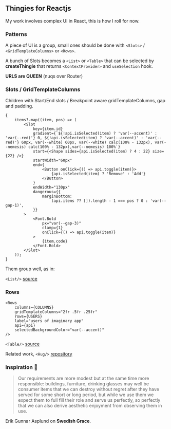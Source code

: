## Thingies for Reactjs

My work involves complex UI in React, this is how I roll for now.

### Patterns

A piece of UI is a group, small ones should be done with `<Slots>` / `<GridTemplateColumns>` or `<Rows>`.

A bunch of Slots becomes a `<List>` or `<Table>` that can be selected by **createThingie** that returns `<ContextProvider>` and `useSelection` hook.

**URLS are QUEEN** (nuqs over Router)

### Slots / GridTemplateColumns

Children with Start/End slots / Breakpoint aware gridTemplateColumns, gap and padding.

```tsx
{
    items?.map((item, pos) => (
        <Slot
            key={item.id}
            gradient={`${!api.isSelected(item) ? 'var(--accent)' : 'var(--red)'} 0, ${!api.isSelected(item) ? 'var(--accent)' : 'var(--red)'} 60px, var(--white) 60px, var(--white) calc(100% - 132px), var(--nemesis) calc(100% - 132px),var(--nemesis) 100%`}
            start={<Shape sides={api.isSelected(item) ? 4 : 22} size={22} />}
            startWidth="60px"
            end={
                <Button onClick={() => api.toggle(item)}>
                    {api.isSelected(item) ? 'Remove' : 'Add'}
                </Button>
            }
            endWidth="130px"
            dangerous={{
                marginBottom:
                    (api.items ?? []).length - 1 === pos ? 0 : 'var(--gap-1)',
            }}
        >
            <Font.Bold
                px="var(--gap-3)"
                clamp={1}
                onClick={() => api.toggle(item)}
            >
                {item.code}
            </Font.Bold>
        </Slot>
    ));
}
```

Them group well, as in:

`<List/>` [source](https://github.com/polmoneys/Hug)

### Rows

```tsx
<Rows
    columns={COLUMNS}
    gridTemplateColumns="2fr .5fr .25fr"
    rows={USERS}
    label="users of imaginary app"
    api={api}
    selectedBackgroundColor="var(--accent)"
/>
```

`<Table/>` [source](https://github.com/polmoneys/Hug)

Related work, `<Hug/>` [repository](https://github.com/polmoneys/Hug)

### Inspiration 💐

> Our requirements are more modest but at the same time more responsible:
> buildings, furniture, drinking glasses may well be consumer items that
> we can destroy without regret after they have served for some short or
> long period, but while we use them we expect them to full fill their role and serve us perfectly, so perfectly that we can also derive aesthetic
> enjoyment from observing them in use.

Erik Gunnar Asplund on **Swedish Grace**.
